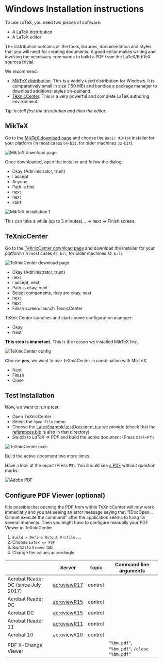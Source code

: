 Windows Installation instructions
=================================

To use LaTeX, you need two pieces of software:

* A LaTeX distribution
* A LaTeX editor

The distribution contains all the tools, libraries, documentation and styles
that you will need for creating documents. A good editor makes writing and invoking
the necessary commands to build a PDF from the LaTeX/BibTeX sources trivial.

We recommend:

* [MikTeX distribution](http://miktex.org/). This is a widely used distribution for Windows. It is comparatively small in size (150 MB) and bundles a package manager to download additional styles on-demand.
* [TeXnicCenter](http://www.texniccenter.org/). This is a very powerful and complete LaTeX authoring environment.

Tip: *Install first the distribution and then the editor.*

MikTeX
------

Go to the [MikTeX download page](http://miktex.org) and choose the `Basic
MikTeX` installer for your platform (in most cases `64-bit`, for older machines
`32-bit`).

![MikTeX download page](https://raw.githubusercontent.com/UB-Mannheim/ubma-screenshots/master/sci-work/windows/miktex-website.png)

Once downloaded, open the installer and follow the dialog:

- Okay (Administrator, trust)
- I accept
- Anyone
- Path is fine
- next
- next
- start

![MikTeX installation 1](https://raw.githubusercontent.com/UB-Mannheim/ubma-screenshots/master/sci-work/windows/miktex-install.png)

This can take a while (up to 5 minutes)… -> next -> Finish screen.

TeXnicCenter
------------

Go to the [TeXnicCenter download page](http://www.texniccenter.org/download/)
and download the installer for your platform (in most cases `64-bit`, for older
machines `32-bit`).

![TeXnicCenter download page](https://raw.githubusercontent.com/UB-Mannheim/ubma-screenshots/master/sci-work/windows/texnikcenter-website.png)

- Okay (Administrator, trust)
- next
- I accept, next
- Path is okay, next
- Select components, they are okay, next
- next
- next
- Finish screen: launch TexnicCenter

TeXnicCenter launches and starts some configuration manager:

- Okay
- Next

**This step is important**. This is the reason we installed MikTeX first.

![TeXnicCenter config](https://raw.githubusercontent.com/UB-Mannheim/ubma-screenshots/master/sci-work/windows/texnikcenter-configure.png)

Choose **yes**, we want to use TeXnicCenter in combination with MikTeX.

- Next
- Finish
- Close

Test Installation
-----------------

Now, we want to run a test:

- Open TeXnicCenter
- Select the `Open File` menu
- Choose the [LatexExample\testDocument.tex](./LatexExample/testDocument.tex)
  we provide (check that the [references.bib](./LatexExample/references.bib) is also in that directory)
- Switch to *LaTeX => PDF* and build the active document (Press `Ctrl+F7`):

![TeXnicCenter exec](https://raw.githubusercontent.com/UB-Mannheim/ubma-screenshots/master/sci-work/windows/texnikcenter.png)

Build the active document two more times.

Have a look at the ouput (Press `F5`). You should see [a PDF](./LatexExample/goal.pdf) without question marks:

![Adobe PDF](https://raw.githubusercontent.com/UB-Mannheim/ubma-screenshots/master/sci-work/windows/adobe-pdf.png)

Configure PDF Viewer (optional)
-------------------------------

It is possible that opening the PDF from within TeXnicCenter will now work immediatly
and you are seeing an error message saying that "[DocOpen... Cannot execute the command"
after the application seems to hang for several moments. Then you might have to configure
manually your PDF Viewer in TeXnicCenter
 1. `Build > Define Output Profile...`
 2. Choose `LaTeX => PDF`
 3. Switch to `Viewer` tab
 4. Change the values accordingly
 
|  | Server | Topic | Command line arguments |
| --- | --- | --- | --- |
| Acrobat Reader DC (since July 2017) | [acroviewR17](https://tex.stackexchange.com/questions/250472/texniccenter-adobe-reader-dc/364613#364613) | control |
| Acrobat Reader DC | [acroviewR15](https://tex.stackexchange.com/questions/250472/texniccenter-adobe-reader-dc) | control |
| Acrobat DC | [acroviewA15](https://raw.githubusercontent.com/UB-Mannheim/ubma-screenshots/master/sci-work/windows/miktex-config-acrobat.png) | control |
| Acrobat Reader 11 | [acroviewR11](https://tex.stackexchange.com/questions/43864/texniccenter-adobe-acrobat-10) | control |
| Acrobat 10 | acroviewA10 | control |
| PDF X-Change Viewer | | |  `"%bm.pdf"`, `"%bm.pdf"`, `/close "%bm.pdf"` |
